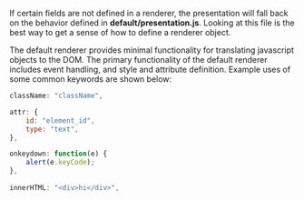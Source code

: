 If certain fields are not defined in a renderer, the presentation will fall back on the behavior defined in **default/presentation.js**. Looking at this file is the best way to get a sense of how to define a renderer object. 

The default renderer provides minimal functionality for translating javascript objects to the DOM. The primary functionality of the default renderer includes event handling, and style and attribute definition. Example uses of some common keywords are shown below:

```javascript
className: "className",

attr: {
    id: "element_id",
    type: "text",
},

onkeydown: function(e) {
    alert(e.keyCode);
},
 
innerHTML: "<div>hi</div>",

```
